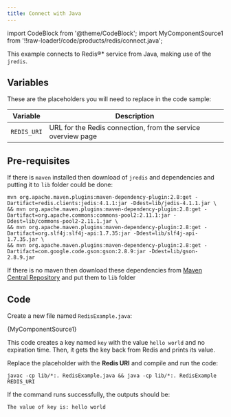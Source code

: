 ```yaml
---
title: Connect with Java
---
```


import CodeBlock from '@theme/CodeBlock';
import MyComponentSource1 from '!!raw-loader!/code/products/redis/connect.java';

This example connects to Redis®\* service from Java, making use of the
`jredis`.

## Variables

These are the placeholders you will need to replace in the code sample:

 | Variable    | Description                                                  |
 | ----------- | ------------------------------------------------------------ |
 | `REDIS_URI` | URL for the Redis connection, from the service overview page |

## Pre-requisites

If there is `maven` installed then download of `jredis` and dependencies
and putting it to `lib` folder could be done:

```
mvn org.apache.maven.plugins:maven-dependency-plugin:2.8:get -Dartifact=redis.clients:jedis:4.1.1:jar -Ddest=lib/jedis-4.1.1.jar \
&& mvn org.apache.maven.plugins:maven-dependency-plugin:2.8:get -Dartifact=org.apache.commons:commons-pool2:2.11.1:jar -Ddest=lib/commons-pool2-2.11.1.jar \
&& mvn org.apache.maven.plugins:maven-dependency-plugin:2.8:get -Dartifact=org.slf4j:slf4j-api:1.7.35:jar -Ddest=lib/slf4j-api-1.7.35.jar \
&& mvn org.apache.maven.plugins:maven-dependency-plugin:2.8:get -Dartifact=com.google.code.gson:gson:2.8.9:jar -Ddest=lib/gson-2.8.9.jar
```

If there is no maven then download these dependencies from [Maven
Central Repository](https://search.maven.org) and put them to `lib`
folder

## Code

Create a new file named `RedisExample.java`:

<CodeBlock language='java'>{MyComponentSource1}</CodeBlock>

This code creates a key named `key` with the value `hello world` and no
expiration time. Then, it gets the key back from Redis and prints its
value.

Replace the placeholder with the **Redis URI** and compile and run the
code:

```
javac -cp lib/*:. RedisExample.java && java -cp lib/*:. RedisExample REDIS_URI
```

If the command runs successfully, the outputs should be:

```
The value of key is: hello world
```
